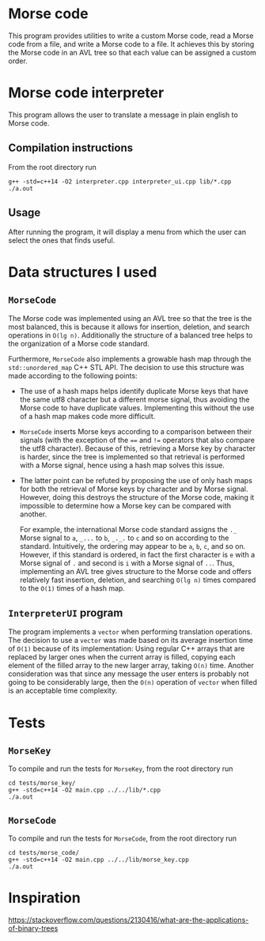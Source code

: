 # Morse code
This program provides utilities to write a custom Morse code, read a Morse code from
a file, and write a Morse code to a file. It achieves this by storing the Morse code
in an AVL tree so that each value can be assigned a custom order.

# Morse code interpreter
This program allows the user to translate a message in plain english to Morse code.

## Compilation instructions
From the root directory run
```
g++ -std=c++14 -O2 interpreter.cpp interpreter_ui.cpp lib/*.cpp
./a.out
```

## Usage
After running the program, it will display a menu from which the user can select the
ones that finds useful.

# Data structures I used
## `MorseCode`
The Morse code was implemented using an AVL tree so that the tree is the most
balanced, this is because it allows for insertion, deletion, and search operations
in `O(lg n)`. Additionally the structure of a balanced tree helps to the organization
of a Morse code standard.

Furthermore, `MorseCode` also implements a growable hash map through the 
`std::unordered_map` C++ STL API. The decision to use this structure was made according
to the following points:
* The use of a hash maps helps identify duplicate Morse keys that have the same utf8
  character but a different morse signal, thus avoiding the Morse code to have duplicate
  values. Implementing this without the use of a hash map makes code more difficult.
* `MorseCode` inserts Morse keys according to a comparison between their signals
  (with the exception of the `==` and `!=` operators that also compare the utf8 
  character). Because of this, retrieving a Morse key by character is harder, since the
  tree is implemented so that retrieval is performed with a Morse signal, hence using
  a hash map solves this issue.
* The latter point can be refuted by proposing the use of only hash maps for both the
  retrieval of Morse keys by character and by Morse signal. However, doing this 
  destroys the structure of the Morse code, making it impossible to determine how
  a Morse key can be compared with another.

  For example, the international Morse code standard assigns the `._` Morse signal to
  `a`, `_...` to `b`, `_._.` to `c` and so on according to the standard. Intuitively,
  the ordering may appear to be `a`, `b`, `c`, and so on. However, if
  this standard is ordered, in fact the first character is `e` with a Morse signal of
  `.` and second is `i` with a Morse signal of `..`. Thus, implementing an AVL tree
  gives structure to the Morse code and offers relatively fast insertion, deletion, 
  and searching `O(lg n)` times compared to the `O(1)` times of a hash map.

## `InterpreterUI` program
The program implements a `vector` when performing translation operations. The decision
to use a `vector` was made based on its average insertion time of `O(1)` because of its 
implementation: Using regular C++ arrays that are replaced by larger ones when the 
current array is filled, copying each element of the filled array to the new larger
array, taking `O(n)` time. Another consideration was that since any message the user
enters is probably not going to be considerably large, then the `O(n)` operation of
`vector` when filled is an acceptable time complexity.

# Tests
## `MorseKey`
To compile and run the tests for `MorseKey`, from the root directory run
```
cd tests/morse_key/
g++ -std=c++14 -O2 main.cpp ../../lib/*.cpp
./a.out
```

## `MorseCode`
To compile and run the tests for `MorseCode`, from the root directory run
```
cd tests/morse_code/
g++ -std=c++14 -O2 main.cpp ../../lib/morse_key.cpp
./a.out
```

# Inspiration
https://stackoverflow.com/questions/2130416/what-are-the-applications-of-binary-trees
